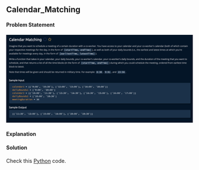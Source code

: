 ## Calendar_Matching

#### Problem Statement


![alt text](Calendar_Matching.png "Calendar_Matching")



#### Explanation



#### Solution

Check this [Python](../python/Calendar_Matching.py) code.